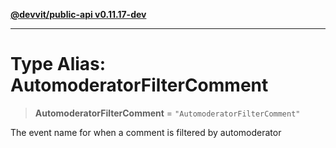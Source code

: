 [**@devvit/public-api v0.11.17-dev**](../README.md)

---

# Type Alias: AutomoderatorFilterComment

> **AutomoderatorFilterComment** = `"AutomoderatorFilterComment"`

The event name for when a comment is filtered by automoderator
